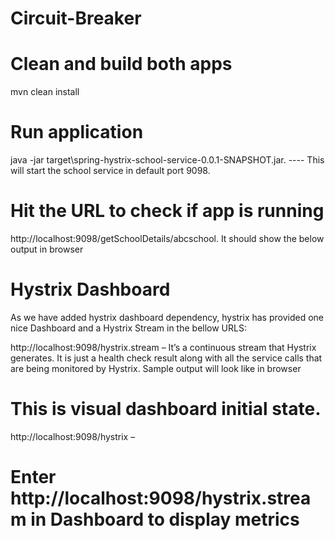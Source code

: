 # Circuit-Breaker
# Clean and build both apps
mvn clean install
# Run application
java -jar target\spring-hystrix-school-service-0.0.1-SNAPSHOT.jar. 
---- This will start the school service in default port 9098.
# Hit the URL to check if app is running
http://localhost:9098/getSchoolDetails/abcschool. It should show the below output in browser 

# Hystrix Dashboard
As we have added hystrix dashboard dependency, hystrix has provided one nice Dashboard and a Hystrix Stream in the bellow URLS:

http://localhost:9098/hystrix.stream – It’s a continuous stream that Hystrix generates. It is just a health check result along with all the service calls that are being monitored by Hystrix. Sample output will look like in browser

# This is visual dashboard initial state.
http://localhost:9098/hystrix – 

# Enter http://localhost:9098/hystrix.stream  in Dashboard to display metrics
